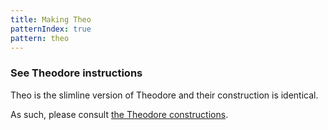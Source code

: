 ```yaml
---
title: Making Theo
patternIndex: true
pattern: theo
---
```


### See Theodore instructions

Theo is the slimline version of Theodore and their construction is identical.

As such, please consult [the Theodore constructions](/docs/patterns/theodore).

